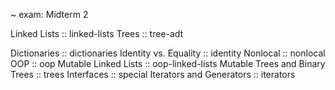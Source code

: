 ~ exam: Midterm 2

<topic>Linked Lists :: linked-lists</topic>
<topic>Trees :: tree-adt</topic>
<!---
<topic>Map, Filter, and friends :: functions</topic>
-->
<topic>Dictionaries :: dictionaries</topic>
<topic>Identity vs. Equality :: identity</topic>
<topic>Nonlocal :: nonlocal</topic>
<topic>OOP :: oop</topic>
<topic>Mutable Linked Lists :: oop-linked-lists</topic>
<topic>Mutable Trees and Binary Trees :: trees</topic>
<topic>Interfaces :: special</topic>
<topic>Iterators and Generators :: iterators</topic>

